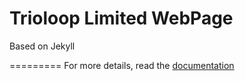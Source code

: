 Trioloop Limited WebPage
=========================

Based on Jekyll

=========
For more details, read the [documentation](http://jekyllrb.com/)
